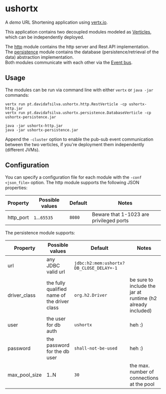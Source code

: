 # ushortx 
A *demo* URL Shortening application using [vertx.io](http://vertx.io).

This application contains two decoupled modules modeled as [Verticles](http://vertx.io/docs/vertx-core/java/#_verticles),
which can be independently deployed.

The [http](https://github.com/davidafsilva/ushortx/tree/master/http) module contains the http server 
and Rest API implementation.<br/>
The [persistence](https://github.com/davidafsilva/ushortx/tree/master/persistence) module contains
the database (persistence/retrieval of the data) abstraction implementation.<br/>
Both modules communicate with each other via the [Event bus](http://vertx.io/docs/vertx-core/java/#event_bus).

## Usage

The modules can be run via command line with either `vertx` or `java -jar` commands:
```
vertx run pt.davidafsilva.ushortx.http.RestVerticle -cp ushortx-http.jar 
vertx run pt.davidafsilva.ushortx.persistence.DatabaseVerticle -cp ushortx-persistence.jar 
```
```
java -jar ushortx-http.jar 
java -jar ushortx-persistence.jar 
```

Append the `-cluster` option to enable the pub-sub event communication between the two verticles, 
if you're deployment them independently (different JVMs).

## Configuration

You can specify a configuration file for each module with the `-conf <json_file>` option.
The http module supports the following JSON properties:

| Property  | Possible values  | Default | Notes                                   |
|-----------|------------------|---------|-----------------------------------------|
| http_port | `1`...`65535`    | `8080`  | Beware that 1-1023 are privileged ports |

The persistence module supports:

| Property      | Possible values                              | Default                                  | Notes                              |
|---------------|----------------------------------------------|------------------------------------------|------------------------------------|
| url           | any JDBC valid url                           | `jdbc:h2:mem:ushortx?DB_CLOSE_DELAY=-1`  |                                    |
| driver_class  | the fully qualified name of the driver class | `org.h2.Driver`      | be sure to include the jar at runtime (h2 already included) |
| user          | the user for db auth                         | `ushortx`            | heh :)                                     |
| password      | the password for the db user                 | `shall-not-be-used`  | heh :)                                     |
| max_pool_size | 1..N                                         | `30`                 | the max. number of connections at the pool |


